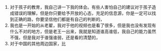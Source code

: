 1. 对于孩子的教育，我自己讲一下我的体会。有些人害怕自己的建议对于孩子造成错误的理解，但是你只要给予开放的心态，充足的信息源，你是一定可以找到正确的路，你要坚信他们都是有自己的判断的，
2. 我也是一开始的从老翟，我对于他的视频也是看了很多，但是我也没有发现有什么不对的地方，但是老王一出来，我就是知道谁高谁低，我自己的能力虽然不强，但是我对于谁强谁弱，还是看的清楚的，
3. 对于中国的其他周边国家，比